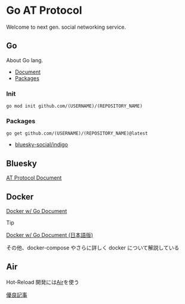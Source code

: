 # Go AT Protocol

Welcome to next gen. social networking service.

## Go

About Go lang.

- [Document](https://go.dev/)
- [Packages](https://pkg.go.dev/)

### Init

```shell
go mod init github.com/(USERNAME)/(REPOSITORY_NAME)
```

### Packages

```shell
go get github.com/(USERNAME)/(REPOSITORY_NAME)@latest
```

- [bluesky-social/indigo](https://pkg.go.dev/github.com/bluesky-social/indigo)

## Bluesky

[AT Protocol Document](https://atproto.com/docs)

## Docker

[Docker w/ Go Document](https://docs.docker.com/language/golang/build-images/)

> [!TIP]
>
> [Docker w/ Go Document (日本語版)](https://zenn.dev/masaruxstudy/articles/b69c55f6dea0a9)
>
> その他、docker-compose やさらに詳しく docker について解説している

## Air

Hot-Reload 開発には[Air](https://github.com/cosmtrek/air)を使う

[優良記事](https://zenn.dev/ring_belle/articles/go-docker-air-local)
